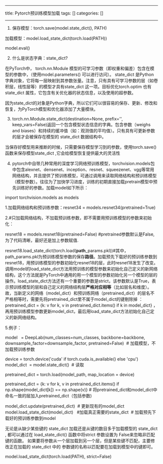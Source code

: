 
--- 
title:  Pytorch预训练模型加载 
tags: []
categories: [] 

---
1. 保存模型：torch.save(model.state_dict(), PATH)

加载模型：model.load_state_dict(torch.load(PATH))

model.eval()



2. 什么是状态字典：state_dict?

在PyTorch中， torch.nn.Module 模型的可学习参数（即权重和偏差）包含在模型的参数中，（使用model.parameters() 可以进行访问）。 state_dict 是Python字典对象，它将每一层映射到其参数张量。注意，只有具有可学习参数的层（如卷积层，线性层等）的模型才具有state_dict 这一项。目标优化torch.optim 也有state_dict 属性，它包含有关优化器的状态信息，以及使用的超参数。

因为state_dict的对象是Python字典，所以它们可以很容易的保存、更新、修改和恢复，为PyTorch模型和优化器添加了大量模块。

3. torch.nn.Module.state_dict(destination=None, prefix='', keep_vars=False)返回一个包含模型状态信息的字典。包含参数（weighs and biases）和持续的缓冲值（如：观测值的平均值）。只有具有可更新参数的层才会被保存在模型的 state_dict 数据结构中。

当保存好模型用来推断的时候，只需要保存模型学习到的参数，使用torch.save() 函数来保存模型state_dict ,它会给模型恢复提供最大的灵活性

4. pytorch中自带几种常用的深度学习网络预训练模型，torchvision.models包中包含alexnet、densenet、inception、resnet、squeezenet、vgg等常用网络结构，并且提供了预训练模型，可通过调用来读取网络结构和预训练模型（模型参数）。往往为了加快学习进度，训练的初期直接加载pretrain模型中预先训练好的参数。加载model如下所示：

import torchvision.models as models

1.加载网络结构和预训练参数：resnet34 = models.resnet34(pretrained=True)

2.#只加载网络结构，不加载预训练参数，即不需要用预训练模型的参数来初始化：

resnet18 = models.resnet18(pretrained=False) #pretrained参数默认是False,为了代码清晰，最好还是加上参数赋值.

resnet18.load_state_dict(torch.load(**path**_params.pkl))#其中，path_params.pkl为预训练模型参数的保存**路径**。加载预先下载好的预训练参数到resnet18，用预训练模型的参数初始化resnet18的层，此时resnet18发生了改变。调用model的load_state_dict方法用预训练的模型参数来初始化自己定义的新网络结构，这个方法就是PyTorch中通用的用一个模型的参数初始化另一个模型的层的操作。load_state_dict方法还有一个重要的参数是strict，该参数默认是True，表示预训练模型的层和自己定义的网络结构层**严格对应相等**（比如层名和维度）。故，当新定义的网络（model_dict）和预训练网络（pretrained_dict）的层名不严格相等时，需要先将pretrained_dict里不属于model_dict的键剔除掉 ： pretrained_dict = {k: v for k, v in pretrained_dict.items() if k in model_dict} ，再用预训练模型参数更新model_dict，最后用load_state_dict方法初始化自己定义的新网络结构。

5.例子：

model   = DeepLab(num_classes=num_classes, backbone=backbone, downsample_factor=downsample_factor, pretrained=False)  # 加载模型，不加载预训练参数

device = torch.device('cuda' if torch.cuda.is_available() else 'cpu') model_dict  = model.state_dict()  # 读取

pretrained_dict = torch.load(model_path, map_location = device)

pretrained_dict = {k: v for k, v in pretrained_dict.items() if np.shape(model_dict[k]) == np.shape(v)} # 将pretrained_dict和model_dict中命名一致的层加入pretrained_dict（包括参数)

model_dict.update(pretrained_dict)  # 更新现有的model_dict model.load_state_dict(model_dict)   #加载真正需要的state_dict  # 加载预先下载好的预训练参数到model

无论是从缺少某些键的 state_dict 加载还是从键的数目多于加载模型的 state_dict , 都可以通过在 load_state_dict() 函数中将strict 参数设置为 False来忽略非匹配键的函数。 如果要将参数从一个层加载到另一个层，但是某些键不匹配，主要修改正在加载的 state_dict 中的 参数键的名称以匹配要在加载到模型中的键即可。

model.load_state_dict(torch.load(PATH), strict=False)


